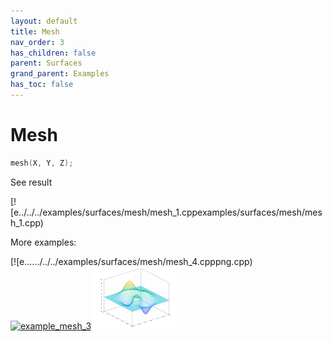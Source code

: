 ```yaml
---
layout: default
title: Mesh
nav_order: 3
has_children: false
parent: Surfaces
grand_parent: Examples
has_toc: false
---
```

# Mesh

```cpp
mesh(X, Y, Z);
```


See result

[![e../../../examples/surfaces/mesh/mesh_1.cppexamples/surfaces/mesh/mesh_1.cpp)

More examples:
    
[![e....../../../examples/surfaces/mesh/mesh_4.cpppng.cpp)  [![example_mesh_3](docs/examples/surfaces/mesh/mesh_3_thumb.png)](examples/surfaces/mesh/mesh_3.cpp)  [![example_mesh_4](docs/examples/surfaces/mesh/mesh_4_thumb.png)](examples/surfaces/mesh/mesh_4.cpp)

  


